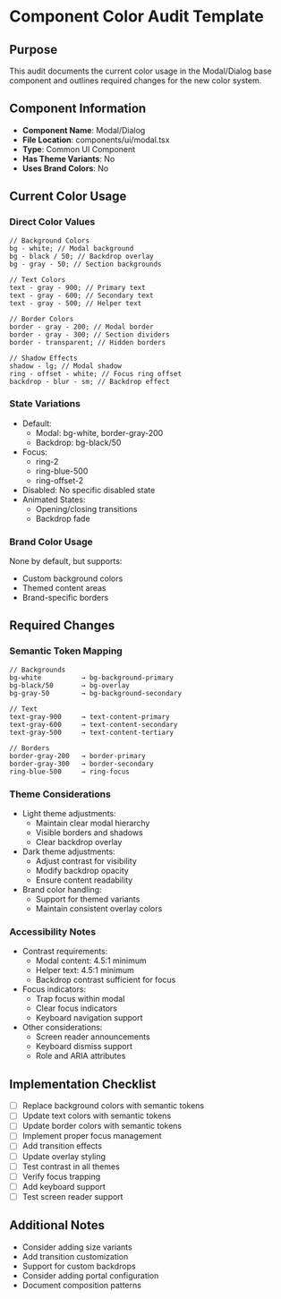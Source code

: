 # Component Color Audit Template

## Purpose

This audit documents the current color usage in the Modal/Dialog base component and outlines required changes for the new color system.

## Component Information

- **Component Name**: Modal/Dialog
- **File Location**: components/ui/modal.tsx
- **Type**: Common UI Component
- **Has Theme Variants**: No
- **Uses Brand Colors**: No

## Current Color Usage

### Direct Color Values

```tsx
// Background Colors
bg - white; // Modal background
bg - black / 50; // Backdrop overlay
bg - gray - 50; // Section backgrounds

// Text Colors
text - gray - 900; // Primary text
text - gray - 600; // Secondary text
text - gray - 500; // Helper text

// Border Colors
border - gray - 200; // Modal border
border - gray - 300; // Section dividers
border - transparent; // Hidden borders

// Shadow Effects
shadow - lg; // Modal shadow
ring - offset - white; // Focus ring offset
backdrop - blur - sm; // Backdrop effect
```

### State Variations

- Default:
  - Modal: bg-white, border-gray-200
  - Backdrop: bg-black/50
- Focus:
  - ring-2
  - ring-blue-500
  - ring-offset-2
- Disabled: No specific disabled state
- Animated States:
  - Opening/closing transitions
  - Backdrop fade

### Brand Color Usage

None by default, but supports:

- Custom background colors
- Themed content areas
- Brand-specific borders

## Required Changes

### Semantic Token Mapping

```tsx
// Backgrounds
bg-white          → bg-background-primary
bg-black/50       → bg-overlay
bg-gray-50        → bg-background-secondary

// Text
text-gray-900     → text-content-primary
text-gray-600     → text-content-secondary
text-gray-500     → text-content-tertiary

// Borders
border-gray-200   → border-primary
border-gray-300   → border-secondary
ring-blue-500     → ring-focus
```

### Theme Considerations

- Light theme adjustments:
  - Maintain clear modal hierarchy
  - Visible borders and shadows
  - Clear backdrop overlay
- Dark theme adjustments:
  - Adjust contrast for visibility
  - Modify backdrop opacity
  - Ensure content readability
- Brand color handling:
  - Support for themed variants
  - Maintain consistent overlay colors

### Accessibility Notes

- Contrast requirements:
  - Modal content: 4.5:1 minimum
  - Helper text: 4.5:1 minimum
  - Backdrop contrast sufficient for focus
- Focus indicators:
  - Trap focus within modal
  - Clear focus indicators
  - Keyboard navigation support
- Other considerations:
  - Screen reader announcements
  - Keyboard dismiss support
  - Role and ARIA attributes

## Implementation Checklist

- [ ] Replace background colors with semantic tokens
- [ ] Update text colors with semantic tokens
- [ ] Update border colors with semantic tokens
- [ ] Implement proper focus management
- [ ] Add transition effects
- [ ] Update overlay styling
- [ ] Test contrast in all themes
- [ ] Verify focus trapping
- [ ] Add keyboard support
- [ ] Test screen reader support

## Additional Notes

- Consider adding size variants
- Add transition customization
- Support for custom backdrops
- Consider adding portal configuration
- Document composition patterns
